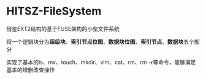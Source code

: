 # HITSZ-FileSystem
借鉴EXT2结构的基于FUSE架构的小型文件系统

将一个逻辑块分为**超级块**、**索引节点位图**、**数据块位图**、**索引节点**、**数据块**五个部分

实现了基本的ls、mv、touch、mkdir、vim、cat、rm、rm -r等命令，能够满足基本的增删改查操作
